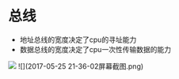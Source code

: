 # 总线
- 地址总线的宽度决定了cpu的寻址能力
- 数据总线的宽度决定了cpu一次性传输数据的能力

![](img/20170525211821.png)
![](2017-05-25 21-36-02屏幕截图.png)
